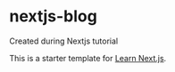 # nextjs-blog

Created during Nextjs tutorial

This is a starter template for [Learn Next.js](https://nextjs.org/learn).